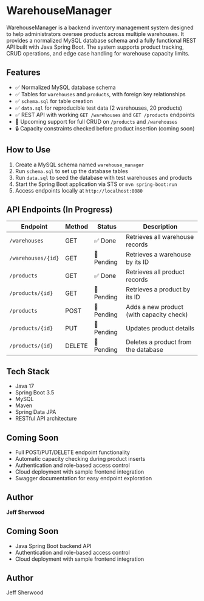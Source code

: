 # WarehouseManager

WarehouseManager is a backend inventory management system designed to help administrators oversee products across multiple warehouses. It provides a normalized MySQL database schema and a fully functional REST API built with Java Spring Boot. The system supports product tracking, CRUD operations, and edge case handling for warehouse capacity limits.

## Features

- ✅ Normalized MySQL database schema
- ✅ Tables for `warehouses` and `products`, with foreign key relationships
- ✅ `schema.sql` for table creation
- ✅ `data.sql` for reproducible test data (2 warehouses, 20 products)
- ✅ REST API with working `GET /warehouses` and `GET /products` endpoints
- 🔧 Upcoming support for full CRUD on `/products` and `/warehouses`
- 🔒 Capacity constraints checked before product insertion (coming soon)

## How to Use

1. Create a MySQL schema named `warehouse_manager`
2. Run `schema.sql` to set up the database tables
3. Run `data.sql` to seed the database with test warehouses and products
4. Start the Spring Boot application via STS or `mvn spring-boot:run`
5. Access endpoints locally at `http://localhost:8080`

## API Endpoints (In Progress)

| Endpoint              | Method | Status   | Description                                  |
|----------------------|--------|----------|----------------------------------------------|
| `/warehouses`        | GET    | ✅ Done   | Retrieves all warehouse records              |
| `/warehouses/{id}`   | GET    | 🔧 Pending| Retrieves a warehouse by its ID              |
| `/products`          | GET    | ✅ Done   | Retrieves all product records                |
| `/products/{id}`     | GET    | 🔧 Pending| Retrieves a product by its ID                |
| `/products`          | POST   | 🔧 Pending| Adds a new product (with capacity check)     |
| `/products/{id}`     | PUT    | 🔧 Pending| Updates product details                      |
| `/products/{id}`     | DELETE | 🔧 Pending| Deletes a product from the database          |

## Tech Stack

- Java 17
- Spring Boot 3.5
- MySQL
- Maven
- Spring Data JPA
- RESTful API architecture

## Coming Soon

- Full POST/PUT/DELETE endpoint functionality
- Automatic capacity checking during product inserts
- Authentication and role-based access control
- Cloud deployment with sample frontend integration
- Swagger documentation for easy endpoint exploration

## Author

**Jeff Sherwood**  


## Coming Soon

-  Java Spring Boot backend API
-  Authentication and role-based access control
-  Cloud deployment with sample frontend integration

## Author

Jeff Sherwood 

